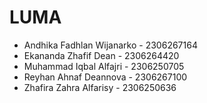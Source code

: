 # LUMA
- Andhika Fadhlan Wijanarko - 2306267164
- Ekananda Zhafif Dean - 2306264420
- Muhammad Iqbal Alfajri - 2306250705
- Reyhan Ahnaf Deannova - 2306267100
- Zhafira Zahra Alfarisy - 2306250636

